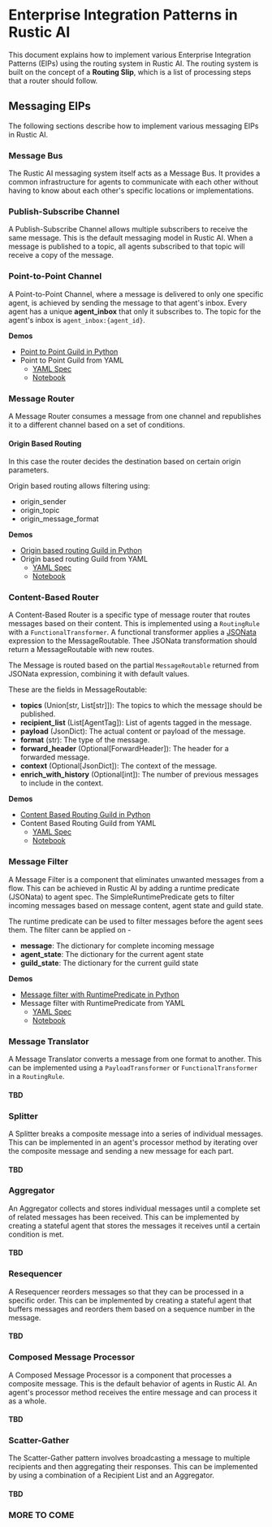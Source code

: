 # Enterprise Integration Patterns in Rustic AI

This document explains how to implement various Enterprise Integration Patterns (EIPs) using the routing system in Rustic AI. The routing system is built on the concept of a **Routing Slip**, which is a list of processing steps that a router should follow.

## Messaging EIPs

The following sections describe how to implement various messaging EIPs in Rustic AI.

### Message Bus

The Rustic AI messaging system itself acts as a Message Bus. It provides a common infrastructure for agents to communicate with each other without having to know about each other's specific locations or implementations.

### Publish-Subscribe Channel

A Publish-Subscribe Channel allows multiple subscribers to receive the same message. This is the default messaging model in Rustic AI. When a message is published to a topic, all agents subscribed to that topic will receive a copy of the message. 

### Point-to-Point Channel

A Point-to-Point Channel, where a message is delivered to only one specific agent, is achieved by sending the message to that agent's inbox. Every agent has a unique **agent_inbox** that only it subscribes to. The topic for the agent's inbox is `agent_inbox:{agent_id}`.

**Demos**
- [Point to Point Guild in Python](./001_point_to_point.ipynb)
- Point to Point Guild from YAML
    - [YAML Spec](./001_point_to_point.yaml)
    - [Notebook](./001_point_to_point_yaml.ipynb)



### Message Router

A Message Router consumes a message from one channel and republishes it to a different channel based on a set of conditions. 

#### Origin Based Routing

In this case the router decides the destination based on certain origin parameters. 

Origin based routing allows filtering using:

- origin_sender
- origin_topic
- origin_message_format

**Demos**
- [Origin based routing Guild in Python](./002_basic_message_routing.ipynb)
- Origin based routing Guild from YAML
    - [YAML Spec](./002_basic_message_routing.yaml)
    - [Notebook](./002_basic_message_routing_yaml.ipynb)



### Content-Based Router

A Content-Based Router is a specific type of message router that routes messages based on their content. This is implemented using a `RoutingRule` with a `FunctionalTransformer`. A functional transformer applies a [JSONata](https://jsonata.org/) expression to the MessageRoutable. Thee JSONata transformation should return a MessageRoutable with new routes.

The Message is routed based on the partial `MessageRoutable` returned from JSONata expression, combining it with default values.

These are the fields in MessageRoutable:

- **topics** (Union[str, List[str]]): The topics to which the message should be published.
- **recipient_list** (List[AgentTag]): List of agents tagged in the message.
- **payload** (JsonDict): The actual content or payload of the message.
- **format** (str): The type of the message.
- **forward_header** (Optional[ForwardHeader]): The header for a forwarded message.
- **context** (Optional[JsonDict]): The context of the message.
- **enrich_with_history** (Optional[int]): The number of previous messages to include in the context.

**Demos**

- [Content Based Routing Guild in Python](./003_content_based_router.ipynb)
- Content Based Routing Guild from YAML
    - [YAML Spec](./003_content_based_router.yaml)
    - [Notebook](./003_content_based_router_yaml.ipynb)



### Message Filter

A Message Filter is a component that eliminates unwanted messages from a flow. This can be achieved in Rustic AI by adding a runtime predicate (JSONata) to agent spec. The SimpleRuntimePredicate gets to filter incoming messages based on message content, agent state and guild state.

The runtime predicate can be used to filter messages before the agent sees them. The filter cann be applied on -
- **message**: The dictionary for complete incoming message
- **agent_state**: The dictionary for the  current agent state
- **guild_state**: The dictionary for the current guild state

**Demos**
- [Message filter with RuntimePredicate in Python](./004_message_filter.ipynb)
- Message filter with RuntimePredicate from YAML
    - [YAML Spec](./004_message_filter.yaml)
    - [Notebook](./004_message_filter_yaml.ipynb)


### Message Translator

A Message Translator converts a message from one format to another. This can be implemented using a `PayloadTransformer` or `FunctionalTransformer` in a `RoutingRule`.

#### TBD


### Splitter

A Splitter breaks a composite message into a series of individual messages. This can be implemented in an agent's processor method by iterating over the composite message and sending a new message for each part.

#### TBD


### Aggregator

An Aggregator collects and stores individual messages until a complete set of related messages has been received. This can be implemented by creating a stateful agent that stores the messages it receives until a certain condition is met.

#### TBD


### Resequencer

A Resequencer reorders messages so that they can be processed in a specific order. This can be implemented by creating a stateful agent that buffers messages and reorders them based on a sequence number in the message.

#### TBD


### Composed Message Processor

A Composed Message Processor is a component that processes a composite message. This is the default behavior of agents in Rustic AI. An agent's processor method receives the entire message and can process it as a whole.

#### TBD


### Scatter-Gather

The Scatter-Gather pattern involves broadcasting a message to multiple recipients and then aggregating their responses. This can be implemented by using a combination of a Recipient List and an Aggregator.


#### TBD


### MORE TO COME
